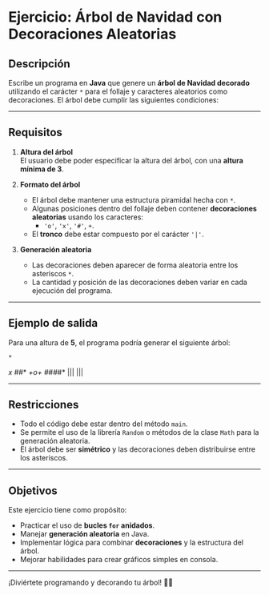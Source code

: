 # **Ejercicio: Árbol de Navidad con Decoraciones Aleatorias**

## **Descripción**
Escribe un programa en **Java** que genere un **árbol de Navidad decorado** utilizando el carácter `*` para el follaje y caracteres aleatorios como decoraciones. El árbol debe cumplir las siguientes condiciones:

---

## **Requisitos**
1. **Altura del árbol**  
   El usuario debe poder especificar la altura del árbol, con una **altura mínima de 3**.

2. **Formato del árbol**
   - El árbol debe mantener una estructura piramidal hecha con `*`.
   - Algunas posiciones dentro del follaje deben contener **decoraciones aleatorias** usando los caracteres:
     - `'o'`, `'x'`, `'#'`, `+`.
   - El **tronco** debe estar compuesto por el carácter `'|'`.

3. **Generación aleatoria**
   - Las decoraciones deben aparecer de forma aleatoria entre los asteriscos `*`.
   - La cantidad y posición de las decoraciones deben variar en cada ejecución del programa.

---

## **Ejemplo de salida**

Para una altura de **5**, el programa podría generar el siguiente árbol:

    *
   *x*
  *#*#*
 *+*o*+*
*#*#*#*#*
   |||
   |||


---

## **Restricciones**
- Todo el código debe estar dentro del método `main`.
- Se permite el uso de la librería `Random` o métodos de la clase `Math` para la generación aleatoria.
- El árbol debe ser **simétrico** y las decoraciones deben distribuirse entre los asteriscos.

---

## **Objetivos**
Este ejercicio tiene como propósito:
- Practicar el uso de **bucles `for` anidados**.
- Manejar **generación aleatoria** en Java.
- Implementar lógica para combinar **decoraciones** y la estructura del árbol.
- Mejorar habilidades para crear gráficos simples en consola.

---

¡Diviértete programando y decorando tu árbol! 🎄✨
